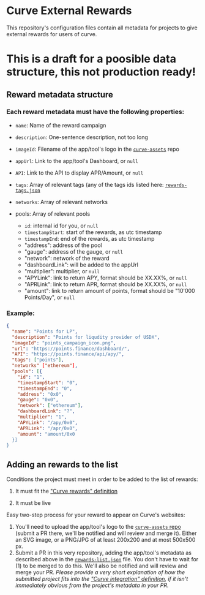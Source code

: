# Curve External Rewards

This repository's configuration files contain all metadata for projects to give external rewards for users of curve.

# This is a draft for a poosible data structure, this not production ready!

## Reward metadata structure

### Each reward metadata must have the following properties:

- `name`: Name of the reward campaign
- `description`: One-sentence description, not too long
- `imageId`: Filename of the app/tool's logo in the [`curve-assets`](https://github.com/curvefi/curve-assets/tree/main/platforms) repo
- `appUrl`: Link to the app/tool's Dashboard, or `null`
- `API`: Link to the API to display APR/Amount, or `null`
- `tags`: Array of relevant tags (any of the tags ids listed here: [`rewards-tags.json`](https://github.com/curvefi/curve-external-rewards/blob/main/rewards-tags.json)
- `networks`: Array of relevant networks
- pools: Array of relevant pools

  - `id`: internal id for you, or `null`
  - `timestampStart`: start of the rewards, as utc timestamp
  - `timestampEnd`: end of the rewards, as utc timestamp
  - "address": address of the pool
  - "gauge": address of the gauge, or `null`
  - "network": network of the reward
  - "dashboardLink": will be added to the appUrl
  - "multiplier": multiplier, or `null`
  - "APYLink": link to return APY, format should be XX.XX%, or `null`
  - "APRLink": link to return APR, format should be XX.XX%, or `null`
  - "amount": link to return amount of points, format should be "10'000 Points/Day", or `null`


### Example:

```json
{
  "name": "Points for LP",
  "description": "Points for liqudity provider of USDX",
  "imageId": "points_campaign_icon.png",
  "url": "https://points.finance/dashboard/",
  "API": "https://points.finance/api/apy/",
  "tags": ["points"],
  "networks" ["ethereum"],
  "pools": [{
    "id": "1",
    "timestampStart": "0",
    "timestampEnd": "0",
    "address": "0x0",
    "gauge": "0x0",
    "network": ["ethereum"],
    "dashboardLink": "?",
    "multiplier": "1",
    "APYLink": "/apy/0x0",
    "APRLink": "/apr/0x0",
    "amount": "amount/0x0
  }]
}
```

## Adding an rewards to the list

Conditions the project must meet in order to be added to the list of rewards:

1. It must fit the ["Curve rewards" definition](https://github.com/curvefi/curve-external-rewards/tree/main#curve-rewards)


2. It must be live

Easy two-step process for your reward to appear on Curve's websites:

1. You'll need to upload the app/tool's logo to the [`curve-assets` repo](https://github.com/curvefi/curve-assets/tree/main/platforms) (submit a PR there, we'll be notified and will review and merge it). Either an SVG image, or a PNG/JPG of at least 200x200 and at most 500x500 px.
2. Submit a PR in this very repository, adding the app/tool's metadata as described above in the [`rewards-list.json`](https://github.com/curvefi/curve-external-rewards/blob/main/rewards-list.json) file. You don't have to wait for (1) to be merged to do this. We'll also be notified and will review and merge your PR. *Please provide a very short explanation of how the submitted project fits into the ["Curve integration" definition](https://github.com/curvefi/curve-external-rewards/tree/main#curve-rewards), if it isn't immediately obvious from the project's metadata in your PR.*
